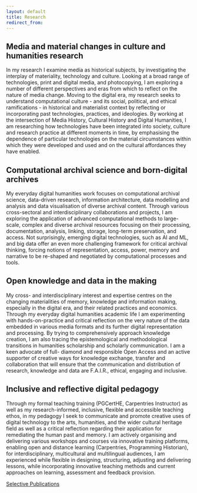 ```yaml
---
layout: default
title: Research
redirect_from: 
---
```


## Media and material changes in culture and humanities research 
In my research I examine media as historical subjects, by investigating the interplay of materiality, technology and culture. Looking at a broad range of technologies, print and digital media, and photocopying, I am exploring a number of different perspectives and eras from which to reflect on the nature of media change. Moving to the digital era, my research seeks to understand computational culture - and its social, political, and ethical ramifications - in historical and materialist context by reflecting or incorporating past technologies, practices, and ideologies. By working at the intersection of Media History, Cultural History and Digital Humanities, I am researching how technologies have been integrated into society, culture and research practice at different moments in time, by emphasising the dependence of particular technologies on the material circumstances within which they were developed and used and on the cultural affordances they have enabled. 

## Computational archival science and born-digital archives  
My everyday digital humanities work focuses on computational archival science, data-driven research, information architecture, data modelling and analysis and data visualisation of diverse archival content. Through various cross-sectoral and interdisciplinary collaborations and projects, I am exploring the application of advanced computational methods to large-scale, complex and diverse archival resources focusing on their processing, documentation, analysis, linking, storage, long-term preservation, and access. Not surprisingly, emerging digital technologies, such as AI and ML, and big data offer an even more challenging framework for critical archival thinking, forcing notions of representation, access, power, memory and narrative to be re-shaped and negotiated by computational processes and tools. 

## Open knowledge and data in the making 
My cross- and interdisciplinary interest and expertise centres on the changing materialities of memory, knowledge and information making, especially in the digital era, and their related practices and economics. Through my everyday digital humanities academic life I am experimenting with hands-on-practice and critical reflection on the very nature of the data embedded in various media formats and its further digital representation and processing. By trying to comprehensively approach knowledge creation, I am also tracing the epistemological and methodological transitions in humanities scholarship and scholarly communication. I am a keen advocate of full- diamond and responsible Open Access and an active supporter of creative ways for knowledge exchange, transfer and collaboration that will ensure that the communication and distribution of research, knowledge and data are F.A.I.R., ethical, engaging and inclusive.

## Inclusive and reflective digital pedagogy
Through my formal teaching training (PGCertHE, Carpentries Instructor) as well as my research-informed, inclusive, flexible and accessible teaching ethos, in my pedagogy I seek to communicate and promote creative uses of digital technology to the arts, humanities, and the wider cultural heritage field as well as a critical reflection regarding their application for remediating the human past and memory. I am actively organising and delivering various workshops and courses via innovative training platforms, enabling open and distance learning (Carpentries, Programming Historian), for interdisciplinary, multicultural and multilingual audiences, I am experienced while flexible in designing, structuring, adjusting and delivering lessons, while incorporating innovative teaching methods and current approaches on learning, assessment and feedback provision. 


[Selective Publications](publications.md)
